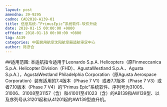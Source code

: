 ```yaml
---
layout: post
amendno: 39-9295
cadno: CAD2018-A139-01
title: 信息系统-“PrimusEpic”系统软件-软件升级
date: 2018-01-15 00:00:00 +0800
effdate: 2018-01-18 00:00:00 +0800
tag: A139
categories: 中国民用航空沈阳航空器适航审定中心
author: 陈彦合
---
```


##适用范围:
本适航指令适用于Leonardo S.p.A. Helicopters（原Finmeccanica S.p.A. Helicopter Division（FHD）、AgustaWestland S.p.A.、Agusta S.p.A.），AgustaWestland Philadelphia Corporation（原Agusta Aerospace Corporation）装有适用的7.4版本（Phase 7 V1）或者7.7版本（Phase 7 V3）或者7.10版本（Phase 7 V4）的“Primus Epic”系统软件、序列号为31005、31006、31008至31157（含）和41001至41023（含）的AB139和AW139型、以及序列号从31201起和从41201起的AW139型直升机。

